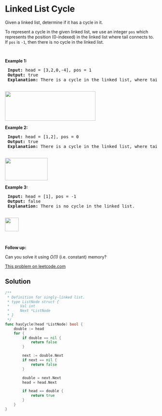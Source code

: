 # Linked List Cycle

<p>Given a linked list, determine if it has a cycle in it.</p>
 
 <p>To represent a cycle in the given linked list, we use an integer <code>pos</code> which represents the position (0-indexed)&nbsp;in the linked list where tail connects to. If <code>pos</code> is <code>-1</code>, then there is no cycle in the linked list.</p>
 
 <p>&nbsp;</p>
 
 <div>
 <p><strong>Example 1:</strong></p>
 
 <pre>
 <strong>Input: </strong>head = <span id="example-input-1-1">[3,2,0,-4]</span>, pos = <span id="example-input-1-2">1</span>
 <strong>Output: </strong><span id="example-output-1">true
 <strong>Explanation:</strong> There is a cycle in the linked list, where tail connects to the second node.</span>
 </pre>
 </div>
 
 <div>
 <p><span><img src="https://assets.leetcode.com/uploads/2018/12/07/circularlinkedlist.png" width="300" height="97" /></span></p>
 
 <p><strong>Example 2:</strong></p>
 
 <pre>
 <strong>Input: </strong>head = <span id="example-input-1-1">[1,2]</span>, pos = <span id="example-input-1-2">0</span>
 <strong>Output: </strong><span id="example-output-1">true
 <strong>Explanation:</strong> There is a cycle in the linked list, where tail connects to the first node.</span>
 </pre>
 </div>
 
 <div>
 <p><span><img src="https://assets.leetcode.com/uploads/2018/12/07/circularlinkedlist_test2.png" width="141" height="74" /></span></p>
 
 <p><strong>Example 3:</strong></p>
 
 <pre>
 <strong>Input: </strong>head = <span id="example-input-1-1">[1]</span>, pos = <span id="example-input-1-2">-1</span>
 <strong>Output: </strong><span id="example-output-1">false
 <strong>Explanation:</strong> There is no cycle in the linked list.</span>
 </pre>
 </div>
 
 <p><span><img src="https://assets.leetcode.com/uploads/2018/12/07/circularlinkedlist_test3.png" width="45" height="45" /></span></p>
 
 <p>&nbsp;</p>
 
 <p><strong>Follow up:</strong></p>
 
 <p>Can you solve it using <em>O(1)</em> (i.e. constant) memory?</p>


[This problem on leetcode.com](https://leetcode.com/problems/linked-list-cycle/)

## Solution

```go
/**
 * Definition for singly-linked list.
 * type ListNode struct {
 *     Val int
 *     Next *ListNode
 * }
 */
func hasCycle(head *ListNode) bool {
    double := head
    for {
        if double == nil {
            return false
        }

        next := double.Next
        if next == nil {
            return false
        }

        double = next.Next
        head = head.Next

        if head == double {
            return true
        }
    }
}
```
